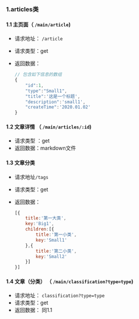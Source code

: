 ### 1.articles类

#### 1.1  主页面（ `/main/article`)

- 请求地址： `/article`

- 请求类型：get

- 返回数据：

  ```javascript
  // 包含如下信息的数组
  {
      "id":1,
      "type":"Small1",
      "title":'这是一个标题',
      "description":'small1',
      "createTime":'2020.01.02'
  }
  ```

#### 1.2 文章详情 （ `/main/articles/:id`)

- 请求类型 ：get
- 返回数据：markdown文件

#### 1.3 文章分类  

- 请求地址`/tags`

- 请求类型：get

- 返回数据：

  ```javascript
  [{
      title:'第一大类',
      key:'Big1',
      children:[{
          title:'第一小类',
          key:'Small1'
      },{
          title:'第二小类',
          key:'Small2'
      }]
  }]
  ```

#### 1.4 文章（分类） （ `/main/classification?type=type`)

- 请求地址： `classification?type=type`
- 请求类型：get
- 返回数据： 同1.1
